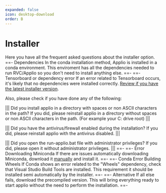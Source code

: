 ```yaml
---
expanded: false
icon: desktop-download
order: B
---
```


# Installer

Here you have all the frequent asked questions about the installer option.
==- Dependencies
In the conda installation method, Applio is installed in a conda environment. This enviroment has all the dependencies needed to run RVC/Applio so you don't need to install anything else.
==-
==- Tensorboard or dependency error
If an error related to Tensorboard occurs, it's likely that no dependencies were installed correctly. [Review if you have the latest installer version](/get-started\install-applio.md).

Also, please check if you have done any of the following:

||| Did you install applio in a directory with spaces or non ASCII characters in the path?
If you did, please reinstall applio in a directory without spaces or non ASCII characters in the path. (For example your C: drive root)
|||

||| Did you have the antivirus/firewall enabled during the installation?
If you did, please reinstall applio with the antivirus disabled.
|||

||| Did you open the run-applio.bat file with administrator privileges?
If you did, please open it without administrator privileges.
|||
==-
==- Error Downloading Miniconda
If there are issues automatically downloading Miniconda, download it [manually](https://repo.anaconda.com/miniconda/Miniconda3-py39_23.9.0-0-Windows-x86_64.exe) and install it.
==-
==- Conda Error Building Wheels
If Conda shows an error related to the "Wheels" dependency, check that Visual Studio Build Tools are installed. This requirement it should be installed semi automatically by the installer.
==-
==- Alternative
If all else fails, download the precompiled version. This will bring everything ready to start applio without the need to perform the installation.
==-